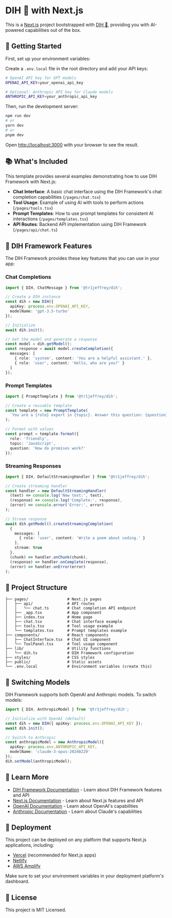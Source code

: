# DIH 🥀 with Next.js

This is a [Next.js](https://nextjs.org/) project bootstrapped with [DIH 🥀](https://github.com/jeffreylin1/dih-framework), providing you with AI-powered capabilities out of the box.

## 🚀 Getting Started

First, set up your environment variables:

Create a `.env.local` file in the root directory and add your API keys:

```bash
# OpenAI API key for GPT models
OPENAI_API_KEY=your_openai_api_key

# Optional: Anthropic API key for Claude models
ANTHROPIC_API_KEY=your_anthropic_api_key
```

Then, run the development server:

```bash
npm run dev
# or
yarn dev
# or
pnpm dev
```

Open [http://localhost:3000](http://localhost:3000) with your browser to see the result.

## 📚 What's Included

This template provides several examples demonstrating how to use DIH Framework with Next.js:

- **Chat Interface**: A basic chat interface using the DIH Framework's chat completion capabilities (`/pages/chat.tsx`)
- **Tool Usage**: Example of using AI with tools to perform actions (`/pages/tools.tsx`)
- **Prompt Templates**: How to use prompt templates for consistent AI interactions (`/pages/templates.tsx`)
- **API Routes**: Backend API implementation using DIH Framework (`/pages/api/chat.ts`)

## 🧩 DIH Framework Features

The DIH Framework provides these key features that you can use in your app:

### Chat Completions

```typescript
import { DIH, ChatMessage } from '@tr1jeffrey/dih';

// Create a DIH instance
const dih = new DIH({
  apiKey: process.env.OPENAI_API_KEY,
  modelName: 'gpt-3.5-turbo'
});

// Initialize
await dih.init();

// Get the model and generate a response
const model = dih.getModel();
const response = await model.createCompletion({
  messages: [
    { role: 'system', content: 'You are a helpful assistant.' },
    { role: 'user', content: 'Hello, who are you?' }
  ]
});
```

### Prompt Templates

```typescript
import { PromptTemplate } from '@tr1jeffrey/dih';

// Create a reusable template
const template = new PromptTemplate(
  `You are a {role} expert in {topic}. Answer this question: {question}`
);

// Format with values
const prompt = template.format({
  role: 'friendly',
  topic: 'JavaScript',
  question: 'How do promises work?'
});
```

### Streaming Responses

```typescript
import { DIH, DefaultStreamingHandler } from '@tr1jeffrey/dih';

// Create streaming handler
const handler = new DefaultStreamingHandler(
  (text) => console.log('New text:', text),
  (response) => console.log('Complete:', response),
  (error) => console.error('Error:', error)
);

// Stream response
await dih.getModel().createStreamingCompletion(
  {
    messages: [
      { role: 'user', content: 'Write a poem about coding.' }
    ],
    stream: true
  },
  (chunk) => handler.onChunk(chunk),
  (response) => handler.onComplete(response),
  (error) => handler.onError(error)
);
```

## 📁 Project Structure

```
├── pages/                 # Next.js pages
│   ├── api/               # API routes
│   │   └── chat.ts        # Chat completion API endpoint
│   ├── _app.tsx           # App component
│   ├── index.tsx          # Home page
│   ├── chat.tsx           # Chat interface example
│   ├── tools.tsx          # Tool usage example
│   └── templates.tsx      # Prompt templates example
├── components/            # React components
│   ├── ChatInterface.tsx  # Chat UI component
│   └── ToolPanel.tsx      # Tool usage component
├── lib/                   # Utility functions
│   └── dih.ts             # DIH Framework configuration
├── styles/                # CSS styles
├── public/                # Static assets
└── .env.local             # Environment variables (create this)
```

## 🔄 Switching Models

DIH Framework supports both OpenAI and Anthropic models. To switch models:

```typescript
import { DIH, AnthropicModel } from '@tr1jeffrey/dih';

// Initialize with OpenAI (default)
const dih = new DIH({ apiKey: process.env.OPENAI_API_KEY });
await dih.init();

// Switch to Anthropic
const anthropicModel = new AnthropicModel({ 
  apiKey: process.env.ANTHROPIC_API_KEY,
  modelName: 'claude-3-opus-20240229'
});
dih.setModel(anthropicModel);
```

## 📖 Learn More

- [DIH Framework Documentation](https://github.com/jeffreylin1/dih-framework) - Learn about DIH Framework features and API
- [Next.js Documentation](https://nextjs.org/docs) - Learn about Next.js features and API
- [OpenAI Documentation](https://platform.openai.com/docs) - Learn about OpenAI's capabilities
- [Anthropic Documentation](https://docs.anthropic.com/claude/reference/getting-started-with-the-api) - Learn about Claude's capabilities

## 🚢 Deployment

This project can be deployed on any platform that supports Next.js applications, including:

- [Vercel](https://vercel.com/) (recommended for Next.js apps)
- [Netlify](https://www.netlify.com/)
- [AWS Amplify](https://aws.amazon.com/amplify/)

Make sure to set your environment variables in your deployment platform's dashboard.

## 📝 License

This project is MIT Licensed. 